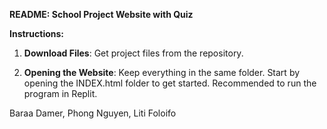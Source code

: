 **README: School Project Website with Quiz**

**Instructions:**

1. **Download Files**: Get project files from the repository.

2. **Opening the Website**: Keep everything in the same folder. Start by opening the INDEX.html folder to get started. Recommended to run the program in Replit.


Baraa Damer, Phong Nguyen, Liti Foloifo
